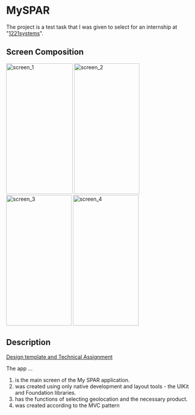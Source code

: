 # MySPAR
The project is a test task that I was given to select for an internship at "[1221systems](https://1221systems.ru/)".

## Screen Composition
<img width="178" height="350" alt="screen_1" src="https://github.com/EK14/MySpar/assets/75206974/2fc6e7c4-a9e7-42f6-9013-21145f0db51b">
<img width="175" height="350" alt="screen_2" src="https://github.com/EK14/MySpar/assets/75206974/554c9ed3-3348-421a-a0b5-bac8bf07e2e2">
<img width="175" height="350" alt="screen_3" src="https://github.com/EK14/MySpar/assets/75206974/d5e1e4db-1365-42b7-bd1a-94acb4d2f0e4">
<img width="176" height="350" alt="screen_4" src="https://github.com/EK14/MySpar/assets/75206974/99567e71-436d-48f6-a73a-72a0b7b937a5">

## Description
[Design template and Technical Assignment](https://docs.google.com/document/d/1C-YxRFd_na_JsJaIJ68PGwFPgoaKaZEZgHG-AGuULtw/edit#heading=h.z9cs981zhaki)

The app ...
1) is the main screen of the My SPAR application.
2) was created using only native development and layout tools - the UIKit and Foundation libraries.
3) has the functions of selecting geolocation and the necessary product.
4) was created according to the MVC pattern

